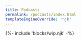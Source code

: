 ```yaml
---
title: Podcasts
permalink: /podcasts/index.html
templateEngineOverride: 'njk'
---
```


{%- include 'blocks/wip.njk' -%}